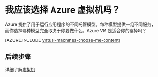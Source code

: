 <properties 
	pageTitle="Azure 上的虚拟机是适合我的计算选项吗？" 
	description="了解 Azure 计算托管选项及其工作原理：App Service、云服务和虚拟机" 
	headerExpose="" 
	footerExpose="" 
	services="virtual-machines"
	authors="KBDAzure" 
	documentationCenter=""
	manager="timlt"
	tags="azure-resource-manager, azure-service-management"/>

<tags 
	ms.service="multiple" 
	ms.date="06/19/2015" 
	wacn.date="08/29/2015"/>

# 我应该选择 Azure 虚拟机吗？

Azure 提供了用于运行应用程序的不同托管模型。每种模型提供一组不同服务，而你选择哪种模型完全取决于你要做什么。Azure VM 是适合你的选择吗？

[AZURE.INCLUDE [virtual-machines-choose-me-content](../includes/virtual-machines-choose-me-content.md)]

## 后续步骤
详细了解[虚拟机](https://msdn.microsoft.com/zh-cn/library/azure/jj156143.aspx)

[App Service]: /documentation/articles/app-service-choose-me
[Virtual Machines]: #tellmevm
[Cloud Services]: /documentation/articles/cloud-services-choose-me

<!---HONumber=67-->